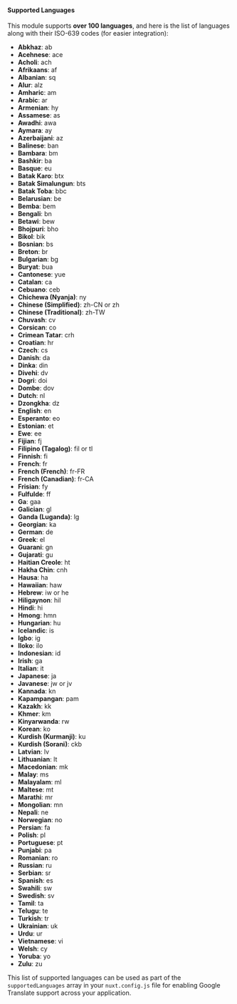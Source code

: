 #### Supported Languages

This module supports **over 100 languages**, and here is the list of languages along with their ISO-639 codes (for easier integration):

   - **Abkhaz**: ab
   - **Acehnese**: ace
   - **Acholi**: ach
   - **Afrikaans**: af
   - **Albanian**: sq
   - **Alur**: alz
   - **Amharic**: am
   - **Arabic**: ar
   - **Armenian**: hy
   - **Assamese**: as
   - **Awadhi**: awa
   - **Aymara**: ay
   - **Azerbaijani**: az
   - **Balinese**: ban
   - **Bambara**: bm
   - **Bashkir**: ba
   - **Basque**: eu
   - **Batak Karo**: btx
   - **Batak Simalungun**: bts
   - **Batak Toba**: bbc
   - **Belarusian**: be
   - **Bemba**: bem
   - **Bengali**: bn
   - **Betawi**: bew
   - **Bhojpuri**: bho
   - **Bikol**: bik
   - **Bosnian**: bs
   - **Breton**: br
   - **Bulgarian**: bg
   - **Buryat**: bua
   - **Cantonese**: yue
   - **Catalan**: ca
   - **Cebuano**: ceb
   - **Chichewa (Nyanja)**: ny
   - **Chinese (Simplified)**: zh-CN or zh
   - **Chinese (Traditional)**: zh-TW
   - **Chuvash**: cv
   - **Corsican**: co
   - **Crimean Tatar**: crh
   - **Croatian**: hr
   - **Czech**: cs
   - **Danish**: da
   - **Dinka**: din
   - **Divehi**: dv
   - **Dogri**: doi
   - **Dombe**: dov
   - **Dutch**: nl
   - **Dzongkha**: dz
   - **English**: en
   - **Esperanto**: eo
   - **Estonian**: et
   - **Ewe**: ee
   - **Fijian**: fj
   - **Filipino (Tagalog)**: fil or tl
   - **Finnish**: fi
   - **French**: fr
   - **French (French)**: fr-FR
   - **French (Canadian)**: fr-CA
   - **Frisian**: fy
   - **Fulfulde**: ff
   - **Ga**: gaa
   - **Galician**: gl
   - **Ganda (Luganda)**: lg
   - **Georgian**: ka
   - **German**: de
   - **Greek**: el
   - **Guarani**: gn
   - **Gujarati**: gu
   - **Haitian Creole**: ht
   - **Hakha Chin**: cnh
   - **Hausa**: ha
   - **Hawaiian**: haw
   - **Hebrew**: iw or he
   - **Hiligaynon**: hil
   - **Hindi**: hi
   - **Hmong**: hmn
   - **Hungarian**: hu
   - **Icelandic**: is
   - **Igbo**: ig
   - **Iloko**: ilo
   - **Indonesian**: id
   - **Irish**: ga
   - **Italian**: it
   - **Japanese**: ja
   - **Javanese**: jw or jv
   - **Kannada**: kn
   - **Kapampangan**: pam
   - **Kazakh**: kk
   - **Khmer**: km
   - **Kinyarwanda**: rw
   - **Korean**: ko
   - **Kurdish (Kurmanji)**: ku
   - **Kurdish (Sorani)**: ckb
   - **Latvian**: lv
   - **Lithuanian**: lt
   - **Macedonian**: mk
   - **Malay**: ms
   - **Malayalam**: ml
   - **Maltese**: mt
   - **Marathi**: mr
   - **Mongolian**: mn
   - **Nepali**: ne
   - **Norwegian**: no
   - **Persian**: fa
   - **Polish**: pl
   - **Portuguese**: pt
   - **Punjabi**: pa
   - **Romanian**: ro
   - **Russian**: ru
   - **Serbian**: sr
   - **Spanish**: es
   - **Swahili**: sw
   - **Swedish**: sv
   - **Tamil**: ta
   - **Telugu**: te
   - **Turkish**: tr
   - **Ukrainian**: uk
   - **Urdu**: ur
   - **Vietnamese**: vi
   - **Welsh**: cy
   - **Yoruba**: yo
   - **Zulu**: zu

This list of supported languages can be used as part of the `supportedLanguages` array in your `nuxt.config.js` file for enabling Google Translate support across your application.
